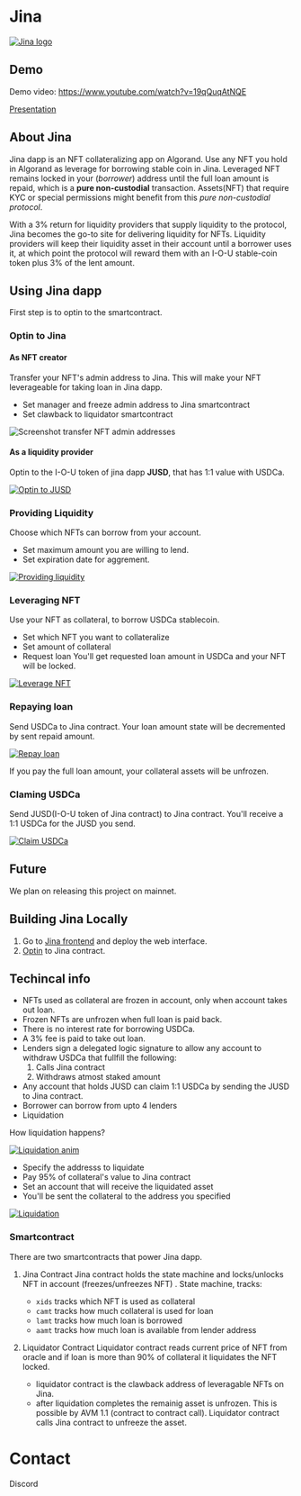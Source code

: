 # Jina

[![Jina logo](/assets/images/jina_logo.svg)](https://youtu.be/19qQuqAtNQE "Jina demo video")

## Demo

Demo video: https://www.youtube.com/watch?v=19qQuqAtNQE 

[Presentation](/assets/presentation.pptx)

## About Jina

Jina dapp is an NFT collateralizing app on Algorand.
Use any NFT you hold in Algorand as leverage for borrowing stable coin in Jina.
Leveraged NFT remains locked in your (*borrower*) address until the full loan amount is repaid, which is a **pure non-custodial** transaction.
Assets(NFT) that require KYC or special permissions might benefit from this *pure non-custodial protocol*.

With a 3% return for liquidity providers that supply liquidity to the protocol, Jina becomes the go-to site for delivering liquidity for NFTs.
Liquidity providers will keep their liquidity asset in their account until a borrower uses it, at which point the protocol will reward them with an I-O-U stable-coin token plus 3% of the lent amount.

## Using Jina dapp

First step is to optin to the smartcontract.

### Optin to Jina

#### As NFT creator

Transfer your NFT's admin address to Jina.
This will make your NFT leverageable for taking loan in Jina dapp.
* Set manager and freeze admin address to Jina smartcontract
* Set clawback to liquidator smartcontract

![Screenshot transfer NFT admin addresses](/assets/images/acfg_to_jina.png)

#### As a liquidity provider

Optin to the I-O-U token of jina dapp **JUSD**, that has 1:1 value with USDCa.

[![Optin to JUSD](/assets/images/optin_asa.png)](https://youtu.be/19qQuqAtNQE?t=95 "Optin to JUSD")

### Providing Liquidity

Choose which NFTs can borrow from your account.
* Set maximum amount you are willing to lend.
* Set expiration date for aggrement.

[![Providing liquidity](/assets/images/lend.png)](https://youtu.be/19qQuqAtNQE?t=51 "Stake your USDC")

### Leveraging NFT

Use your NFT as collateral, to borrow USDCa stablecoin.
* Set which NFT you want to collateralize
* Set amount of collateral
* Request loan
You'll get requested loan amount in USDCa and your NFT will be locked.

[![Leverage NFT](/assets/images/borrow.png)](https://youtu.be/19qQuqAtNQE?t=114 "Borrow in Jina")

### Repaying loan

Send USDCa to Jina contract.
Your loan amount state will be decremented by sent repaid amount.

[![Repay loan](/assets/images/repay.png)](https://youtu.be/19qQuqAtNQE?t=149 "Repaying loan")

If you pay the full loan amount, your collateral assets will be unfrozen.

### Claming USDCa

Send JUSD(I-O-U token of Jina contract) to Jina contract.
You'll receive a 1:1 USDCa for the JUSD you send.

[![Claim USDCa](/assets/images/claim.png)](https://youtu.be/19qQuqAtNQE?t=95 "Claim")

## Future

We plan on releasing this project on mainnet.

## Building Jina Locally

1. Go to [Jina frontend](https://github.com/adapole/jina_frontend) and deploy the web interface.
2. [Optin](https://github.com/Adg0/Jina#optin-to-jina) to Jina contract.

## Techincal info

* NFTs used as collateral are frozen in account, only when account takes out loan.
* Frozen NFTs are unfrozen when full loan is paid back.
* There is no interest rate for borrowing USDCa.
* A 3% fee is paid to take out loan.
* Lenders sign a delegated logic signature to allow any account to withdraw USDCa that fullfill the following:
	1. Calls Jina contract
	2. Withdraws atmost staked amount
* Any account that holds JUSD can claim 1:1 USDCa by sending the JUSD to Jina contract.
* Borrower can borrow from upto 4 lenders
* Liquidation

How liquidation happens?

[![Liquidation anim](/assets/images/liquidate.svg)](https://youtu.be/19qQuqAtNQE?t=162 "Liquidation")

* Specify the addresss to liquidate
* Pay 95% of collateral's value to Jina contract
* Set an account that will receive the liquidated asset
* You'll be sent the collateral to the address you specified

[![Liquidation](/assets/images/liquidate.png)](https://youtu.be/19qQuqAtNQE?t=189 "After liquidation")


### Smartcontract

There are two smartcontracts that power Jina dapp.

1. Jina Contract
Jina contract holds the state machine and locks/unlocks NFT in account (freezes/unfreezes  NFT) .
State machine, tracks:
	* `xids` tracks which NFT is used as collateral
	* `camt` tracks how much collateral is used for loan
	* `lamt` tracks how much loan is borrowed
	* `aamt` tracks how much loan is available from lender address

2. Liquidator Contract
Liquidator contract reads current price of NFT from oracle and if loan is more than 90% of collateral it liquidates the NFT locked.
	* liquidator contract is the clawback address of leveragable NFTs on Jina.
	* after liquidation completes the remainig asset is unfrozen. This is possible by AVM 1.1 (contract to contract call). Liquidator contract calls Jina contract to unfreeze the asset.

# Contact
Discord
